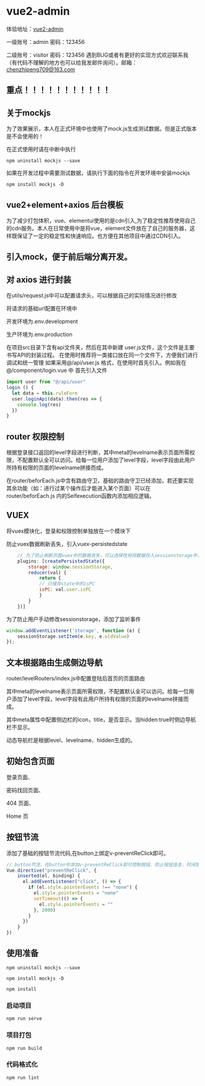 # vue2-admin

体验地址：[vue2-admin](https://chenzp.club)

一级账号：admin 密码：123456

二级账号：visitor  密码：123456
遇到BUG或者有更好的实现方式欢迎联系我（有代码不理解的地方也可以给我发邮件询问）。邮箱：chenzhipeng709@163.com


## 重点！！！！！！！！！！！
## 关于mockjs 
为了效果展示，本人在正式环境中也使用了mock.js生成测试数据。但是正式版本是不会使用的！

在正式使用时请在中断中执行
```
npm uninstall mockjs --save
```
如果在开发过程中需要测试数据，请执行下面的指令在开发环境中安装mockjs
```
npm install mockjs -D
```
## vue2+element+axios 后台模板

为了减少打包体积，vue、elementui使用的是cdn引入,为了稳定性推荐使用自己的cdn服务。本人在日常使用中是将vue，element文件放在了自己的服务器，这样既保证了一定的稳定性和快速响应。也方便在其他项目中通过CDN引入。

## 引入mock，便于前后端分离开发。

## 对 axios 进行封装

在utils/request.js中可以配置请求头，可以根据自己的实际情况进行修改

将请求的基础url配置在环境中

开发环境为.env.development

生产环境为.env.production

在项目src目录下含有api文件夹，然后在其中新建 user.js文件，这个文件是主要书写API的封装过程。
在使用时推荐将一类接口放在同一个文件下，方便我们进行调试和统一管理
如果采用@/api/user.js 格式，在使用时首先引入。例如我在@/component/login.vue 中
首先引入文件
```JavaScript
import user from "@/api/user"
login () {
  let data = this.ruleForm
  user.loginApi(data).then(res => {
    console.log(res)
  })
}

```

## router 权限控制

根据登录接口返回的level字段进行判断，其中meta的levelname表示页面所需权限，不配置默认全可以访问。给每一位用户添加了level字段，level字段由此用户所持有权限的页面的levelname拼接而成。

在router/beforEach.js中含有路由守卫，基础的路由守卫已经添加，若还要实现其余功能（如：进行过某个操作后才能进入某个页面）可以在router/beforEach.js 内的Selfexecution函数内添加相应逻辑。

## VUEX

将vuex模块化，登录和权限控制单独放在一个模块下

防止vuex数据刷新丢失，引入vuex-persistedstate

```JavaScript
    // 为了防止刷新页面vuex中的数据丢失，可以选择性地将数据存入sessionstorage中，防止丢失
    plugins: [createPersistedState({
        storage: window.sessionStorage,
        reducer(val) {
            return {
            // 只储存state中的isPC
            isPC: val.user.isPC
            }
        }
    })]
```


为了防止用户手动修改sessionstorage，添加了监听事件

```JavaScript
window.addEventListener('storage', function (e) {
    sessionStorage.setItem(e.key, e.oldValue)
});
```




## 文本根据路由生成侧边导航

router/levelRouters/index.js中配置登陆后首页的页面路由

其中meta的levelname表示页面所需权限，不配置默认全可以访问。给每一位用户添加了level字段，level字段有此用户所持有权限的页面的levelname拼接而成。

其中meta属性中配置侧边栏的icon，title，是否显示。当hidden:true时侧边导航栏不显示。

动态导航栏是根据level、levelname、hidden生成的。

## 初始包含页面

登录页面、

密码找回页面、

404 页面、

Home 页

## 按钮节流

添加了基础的按钮节流代码,在button上绑定v-preventReClick即可。

```JavaScript
// button节流，在button中添加v-preventReClick即可控制按钮，防止按钮连击，时间限制2s
Vue.directive("preventReClick", {
    inserted(el, binding) {
      el.addEventListener("click", () => {
        if (el.style.pointerEvents !== "none") {
          el.style.pointerEvents = "none"
          setTimeout(() => {
            el.style.pointerEvents = ""
          }, 2000)
        }
      })
    }
})
```

## 使用准备

```
npm uninstall mockjs --save

npm install mockjs -D

npm install
```


### 启动项目

```
npm run serve
```


### 项目打包

```
npm run build
```


### 代码格式化

```
npm run lint
```
